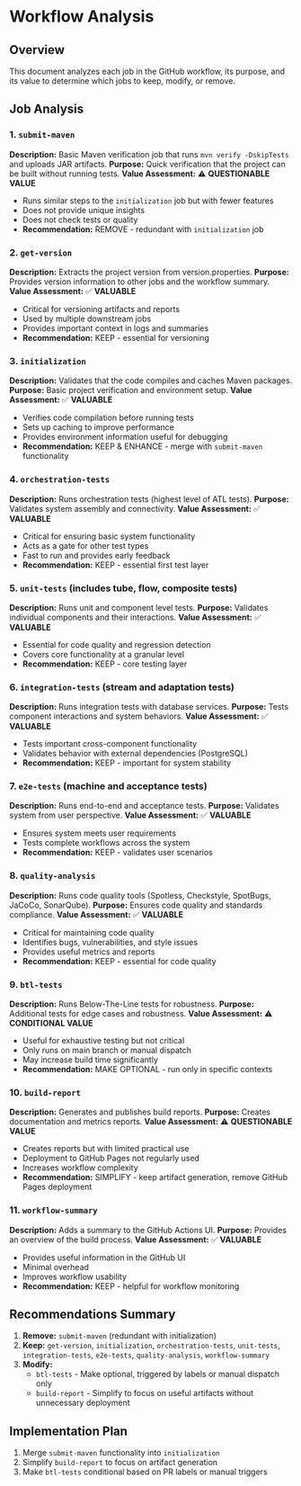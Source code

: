 # Workflow Analysis

## Overview

This document analyzes each job in the GitHub workflow, its purpose, and its value to determine which jobs to keep, modify, or remove.

## Job Analysis

### 1. `submit-maven`

**Description:** Basic Maven verification job that runs `mvn verify -DskipTests` and uploads JAR artifacts.
**Purpose:** Quick verification that the project can be built without running tests.
**Value Assessment:** ⚠️ **QUESTIONABLE VALUE**
- Runs similar steps to the `initialization` job but with fewer features
- Does not provide unique insights
- Does not check tests or quality
- **Recommendation:** REMOVE - redundant with `initialization` job

### 2. `get-version`

**Description:** Extracts the project version from version.properties.
**Purpose:** Provides version information to other jobs and the workflow summary.
**Value Assessment:** ✅ **VALUABLE**
- Critical for versioning artifacts and reports
- Used by multiple downstream jobs
- Provides important context in logs and summaries
- **Recommendation:** KEEP - essential for versioning

### 3. `initialization`

**Description:** Validates that the code compiles and caches Maven packages.
**Purpose:** Basic project verification and environment setup.
**Value Assessment:** ✅ **VALUABLE**
- Verifies code compilation before running tests
- Sets up caching to improve performance
- Provides environment information useful for debugging
- **Recommendation:** KEEP & ENHANCE - merge with `submit-maven` functionality

### 4. `orchestration-tests`

**Description:** Runs orchestration tests (highest level of ATL tests).
**Purpose:** Validates system assembly and connectivity.
**Value Assessment:** ✅ **VALUABLE**
- Critical for ensuring basic system functionality
- Acts as a gate for other test types
- Fast to run and provides early feedback
- **Recommendation:** KEEP - essential first test layer

### 5. `unit-tests` (includes tube, flow, composite tests)

**Description:** Runs unit and component level tests.
**Purpose:** Validates individual components and their interactions.
**Value Assessment:** ✅ **VALUABLE**
- Essential for code quality and regression detection
- Covers core functionality at a granular level
- **Recommendation:** KEEP - core testing layer

### 6. `integration-tests` (stream and adaptation tests)

**Description:** Runs integration tests with database services.
**Purpose:** Tests component interactions and system behaviors.
**Value Assessment:** ✅ **VALUABLE**
- Tests important cross-component functionality
- Validates behavior with external dependencies (PostgreSQL)
- **Recommendation:** KEEP - important for system stability

### 7. `e2e-tests` (machine and acceptance tests)

**Description:** Runs end-to-end and acceptance tests.
**Purpose:** Validates system from user perspective.
**Value Assessment:** ✅ **VALUABLE**
- Ensures system meets user requirements
- Tests complete workflows across the system
- **Recommendation:** KEEP - validates user scenarios

### 8. `quality-analysis`

**Description:** Runs code quality tools (Spotless, Checkstyle, SpotBugs, JaCoCo, SonarQube).
**Purpose:** Ensures code quality and standards compliance.
**Value Assessment:** ✅ **VALUABLE**
- Critical for maintaining code quality
- Identifies bugs, vulnerabilities, and style issues
- Provides useful metrics and reports
- **Recommendation:** KEEP - essential for code quality

### 9. `btl-tests`

**Description:** Runs Below-The-Line tests for robustness.
**Purpose:** Additional tests for edge cases and robustness.
**Value Assessment:** ⚠️ **CONDITIONAL VALUE**
- Useful for exhaustive testing but not critical
- Only runs on main branch or manual dispatch
- May increase build time significantly
- **Recommendation:** MAKE OPTIONAL - run only in specific contexts

### 10. `build-report`

**Description:** Generates and publishes build reports.
**Purpose:** Creates documentation and metrics reports.
**Value Assessment:** ⚠️ **QUESTIONABLE VALUE**
- Creates reports but with limited practical use
- Deployment to GitHub Pages not regularly used
- Increases workflow complexity
- **Recommendation:** SIMPLIFY - keep artifact generation, remove GitHub Pages deployment

### 11. `workflow-summary`

**Description:** Adds a summary to the GitHub Actions UI.
**Purpose:** Provides an overview of the build process.
**Value Assessment:** ✅ **VALUABLE**
- Provides useful information in the GitHub UI
- Minimal overhead
- Improves workflow usability
- **Recommendation:** KEEP - helpful for workflow monitoring

## Recommendations Summary

1. **Remove:** `submit-maven` (redundant with initialization)
2. **Keep:** `get-version`, `initialization`, `orchestration-tests`, `unit-tests`, `integration-tests`, `e2e-tests`, `quality-analysis`, `workflow-summary`
3. **Modify:**
   - `btl-tests` - Make optional, triggered by labels or manual dispatch only
   - `build-report` - Simplify to focus on useful artifacts without unnecessary deployment

## Implementation Plan

1. Merge `submit-maven` functionality into `initialization`
2. Simplify `build-report` to focus on artifact generation
3. Make `btl-tests` conditional based on PR labels or manual triggers
